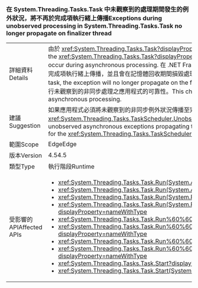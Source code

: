 ### <a name="exceptions-during-unobserved-processing-in-systemthreadingtaskstask-no-longer-propagate-on-finalizer-thread"></a><span data-ttu-id="7fe8c-101">在 System.Threading.Tasks.Task 中未觀察到的處理期間發生的例外狀況，將不再於完成項執行緒上傳播</span><span class="sxs-lookup"><span data-stu-id="7fe8c-101">Exceptions during unobserved processing in System.Threading.Tasks.Task no longer propagate on finalizer thread</span></span>

|   |   |
|---|---|
|<span data-ttu-id="7fe8c-102">詳細資料</span><span class="sxs-lookup"><span data-stu-id="7fe8c-102">Details</span></span>|<span data-ttu-id="7fe8c-103">由於 <xref:System.Threading.Tasks.Task?displayProperty=name> 類別代表非同步作業，因此它會攔截非同步處理期間發生的所有非嚴重的例外狀況。</span><span class="sxs-lookup"><span data-stu-id="7fe8c-103">Because the <xref:System.Threading.Tasks.Task?displayProperty=name> class represents an asynchronous operation, it catches all non-severe exceptions that occur during asynchronous processing.</span></span> <span data-ttu-id="7fe8c-104">在 .NET Framework 4.5 中，如果未觀察到某個例外狀況，而您的程式碼絕不會等候這項工作，則該例外狀況將不再於完成項執行緒上傳播，並且會在記憶體回收期間損毀處理序。</span><span class="sxs-lookup"><span data-stu-id="7fe8c-104">In the .NET Framework 4.5, if an exception is not observed and your code never waits on the task, the exception will no longer propagate on the finalizer thread and crash the process during garbage collection.</span></span> <span data-ttu-id="7fe8c-105">這項變更可以增強使用 Task 類別執行未觀察到的非同步處理之應用程式的可靠性。</span><span class="sxs-lookup"><span data-stu-id="7fe8c-105">This change enhances the reliability of applications that use the Task class to perform unobserved asynchronous processing.</span></span>|
|<span data-ttu-id="7fe8c-106">建議</span><span class="sxs-lookup"><span data-stu-id="7fe8c-106">Suggestion</span></span>|<span data-ttu-id="7fe8c-107">如果應用程式必須將未觀察到的非同步例外狀況傳播至完成項執行緒，可以藉由提供適當的處理常式給 <xref:System.Threading.Tasks.TaskScheduler.UnobservedTaskException> 事件，或藉由設定[執行階段組態項目](~/docs/framework/configure-apps/file-schema/runtime/throwunobservedtaskexceptions-element.md)，來還原舊版行為。</span><span class="sxs-lookup"><span data-stu-id="7fe8c-107">If an app depends on unobserved asynchronous exceptions propagating to the finalizer thread, the previous behavior can be restored by providing an appropriate handler for the <xref:System.Threading.Tasks.TaskScheduler.UnobservedTaskException> event, or by setting a [runtime configuration element](~/docs/framework/configure-apps/file-schema/runtime/throwunobservedtaskexceptions-element.md).</span></span>|
|<span data-ttu-id="7fe8c-108">範圍</span><span class="sxs-lookup"><span data-stu-id="7fe8c-108">Scope</span></span>|<span data-ttu-id="7fe8c-109">Edge</span><span class="sxs-lookup"><span data-stu-id="7fe8c-109">Edge</span></span>|
|<span data-ttu-id="7fe8c-110">版本</span><span class="sxs-lookup"><span data-stu-id="7fe8c-110">Version</span></span>|<span data-ttu-id="7fe8c-111">4.5</span><span class="sxs-lookup"><span data-stu-id="7fe8c-111">4.5</span></span>|
|<span data-ttu-id="7fe8c-112">類型</span><span class="sxs-lookup"><span data-stu-id="7fe8c-112">Type</span></span>|<span data-ttu-id="7fe8c-113">執行階段</span><span class="sxs-lookup"><span data-stu-id="7fe8c-113">Runtime</span></span>|
|<span data-ttu-id="7fe8c-114">受影響的 API</span><span class="sxs-lookup"><span data-stu-id="7fe8c-114">Affected APIs</span></span>|<ul><li><xref:System.Threading.Tasks.Task.Run(System.Action)?displayProperty=nameWithType></li><li><xref:System.Threading.Tasks.Task.Run(System.Action,System.Threading.CancellationToken)?displayProperty=nameWithType></li><li><xref:System.Threading.Tasks.Task.Run(System.Func{System.Threading.Tasks.Task})?displayProperty=nameWithType></li><li><xref:System.Threading.Tasks.Task.Run(System.Func{System.Threading.Tasks.Task},System.Threading.CancellationToken)?displayProperty=nameWithType></li><li><xref:System.Threading.Tasks.Task.Run%60%601(System.Func{%60%600})?displayProperty=nameWithType></li><li><xref:System.Threading.Tasks.Task.Run%60%601(System.Func{%60%600},System.Threading.CancellationToken)?displayProperty=nameWithType></li><li><xref:System.Threading.Tasks.Task.Run%60%601(System.Func{System.Threading.Tasks.Task{%60%600}})?displayProperty=nameWithType></li><li><xref:System.Threading.Tasks.Task.Run%60%601(System.Func{System.Threading.Tasks.Task{%60%600}},System.Threading.CancellationToken)?displayProperty=nameWithType></li><li><xref:System.Threading.Tasks.Task.Start?displayProperty=nameWithType></li><li><xref:System.Threading.Tasks.Task.Start(System.Threading.Tasks.TaskScheduler)?displayProperty=nameWithType></li></ul>|

